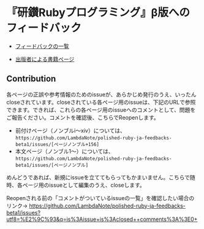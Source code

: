 # 『研鑚Rubyプログラミング』β版へのフィードバック

* [フィードバックの一覧](https://github.com/LambdaNote/polished-ruby-ja-feedbacks-beta1/issues?q=is%3Aissue+is%3Aopen+sort%3Acreated-asc)

* [出版者による書籍ページ](https://www.lambdanote.com/products/polished-ruby-ja-beta)

## Contribution

各ページの正誤や参考情報のためのissueが、あらかじめ発行のうえ、いったんcloseされています。closeされている各ページ用のissueは、下記のURLで参照できます。できれば、これらの各ページ用のissueへのコメントとして、問題をご報告ください。コメントを確認後、こちらでReopenします。

* 前付けページ（ノンブルi～xiv）については、`https://github.com/LambdaNote/polished-ruby-ja-feedbacks-beta1/issues/[ページノンブル+156]`
* 本文ページ（ノンブル1～）については、`https://github.com/LambdaNote/polished-ruby-ja-feedbacks-beta1/issues/[ページノンブル]`

めんどうであれば、新規にissueを立ててもらってもかまいません。こちらで随時、各ページ用のissueとして編集のうえ、closeします。

Reopenされる前の「コメントがついているissueの一覧」を確認したい場合のリンク→ https://github.com/LambdaNote/polished-ruby-ja-feedbacks-beta1/issues?utf8=%E2%9C%93&q=is%3Aissue+is%3Aclosed++comments%3A%3E0+

